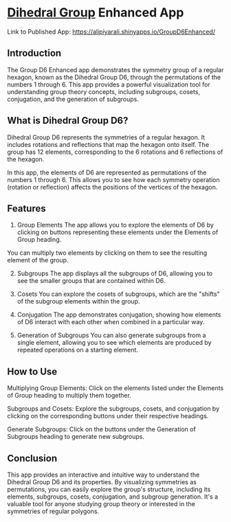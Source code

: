 # [Dihedral Group](https://en.wikipedia.org/wiki/Dihedral_group#Elements) Enhanced App

Link to Published App: https://alipiyarali.shinyapps.io/GroupD6Enhanced/

## Introduction

The Group D6 Enhanced app demonstrates the symmetry group of a regular hexagon, known as the Dihedral Group D6, through the permutations of the numbers 1 through 6. This app provides a powerful visualization tool for understanding group theory concepts, including subgroups, cosets, conjugation, and the generation of subgroups.

## What is Dihedral Group D6?

Dihedral Group D6 represents the symmetries of a regular hexagon. It includes rotations and reflections that map the hexagon onto itself. The group has 12 elements, corresponding to the 6 rotations and 6 reflections of the hexagon.

In this app, the elements of D6 are represented as permutations of the numbers 1 through 6. This allows you to see how each symmetry operation (rotation or reflection) affects the positions of the vertices of the hexagon.

## Features

1. Group Elements
The app allows you to explore the elements of D6 by clicking on buttons representing these elements under the Elements of Group heading.

You can multiply two elements by clicking on them to see the resulting element of the group.

2. Subgroups
The app displays all the subgroups of D6, allowing you to see the smaller groups that are contained within D6.

3. Cosets
You can explore the cosets of subgroups, which are the "shifts" of the subgroup elements within the group.

4. Conjugation
The app demonstrates conjugation, showing how elements of D6 interact with each other when combined in a particular way.

5. Generation of Subgroups
You can also generate subgroups from a single element, allowing you to see which elements are produced by repeated operations on a starting element.

## How to Use

Multiplying Group Elements: Click on the elements listed under the Elements of Group heading to multiply them together.

Subgroups and Cosets: Explore the subgroups, cosets, and conjugation by clicking on the corresponding buttons under their respective headings.

Generate Subgroups: Click on the buttons under the Generation of Subgroups heading to generate new subgroups.

## Conclusion

This app provides an interactive and intuitive way to understand the Dihedral Group D6 and its properties. By visualizing symmetries as permutations, you can easily explore the group's structure, including its elements, subgroups, cosets, conjugation, and subgroup generation. It's a valuable tool for anyone studying group theory or interested in the symmetries of regular polygons.
